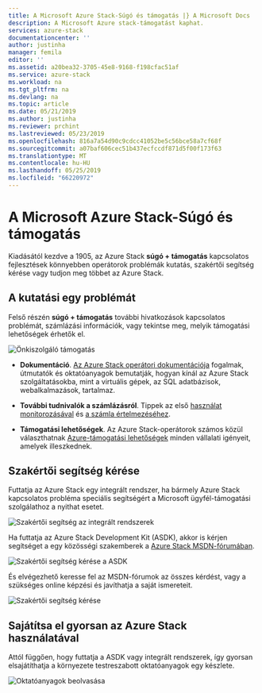 ```yaml
---
title: A Microsoft Azure Stack-Súgó és támogatás |} A Microsoft Docs
description: A Microsoft Azure stack-támogatást kaphat.
services: azure-stack
documentationcenter: ''
author: justinha
manager: femila
editor: ''
ms.assetid: a20bea32-3705-45e8-9168-f198cfac51af
ms.service: azure-stack
ms.workload: na
ms.tgt_pltfrm: na
ms.devlang: na
ms.topic: article
ms.date: 05/21/2019
ms.author: justinha
ms.reviewer: prchint
ms.lastreviewed: 05/23/2019
ms.openlocfilehash: 816a7a54d90c9cdcc41052be5c56bce58a7cf68f
ms.sourcegitcommit: a07baf606cec51b437ecfccdf871d5f00f173f63
ms.translationtype: MT
ms.contentlocale: hu-HU
ms.lasthandoff: 05/25/2019
ms.locfileid: "66220972"
---
```

# <a name="microsoft-azure-stack-help-and-support"></a>A Microsoft Azure Stack-Súgó és támogatás

Kiadásától kezdve a 1905, az Azure Stack **súgó + támogatás** kapcsolatos fejlesztések könnyebben operátorok problémák kutatás, szakértői segítség kérése vagy tudjon meg többet az Azure Stack. 

## <a name="research-an-issue"></a>A kutatási egy problémát

Felső részén **súgó + támogatás** további hivatkozások kapcsolatos problémát, számlázási információk, vagy tekintse meg, melyik támogatási lehetőségek érhetők el. 

![Önkiszolgáló támogatás](media/azure-stack-help-and-support/get-support-tiles.png)

- **Dokumentáció**. [Az Azure Stack operátori dokumentációja](index.yml) fogalmak, útmutatók és oktatóanyagok bemutatják, hogyan kínál az Azure Stack szolgáltatásokba, mint a virtuális gépek, az SQL adatbázisok, webalkalmazások, tartalmaz. 

- **További tudnivalók a számlázásról**. Tippek az első [használat monitorozásával](azure-stack-usage-reporting.md) és [a számla értelmezéséhez](azure-stack-billing-and-chargeback.md).

- **Támogatási lehetőségek**. Az Azure Stack-operátorok számos közül választhatnak [Azure-támogatási lehetőségek](https://azure.microsoft.com/support/options/) minden vállalati igényeit, amelyek illeszkednek. 

## <a name="get-expert-help"></a>Szakértői segítség kérése 

Futtatja az Azure Stack egy integrált rendszer, ha bármely Azure Stack kapcsolatos probléma speciális segítségért a Microsoft ügyfél-támogatási szolgálathoz a nyithat esetet.  

![Szakértői segítség az integrált rendszerek](media/azure-stack-help-and-support/get-support-integrated.png)

Ha futtatja az Azure Stack Development Kit (ASDK), akkor is kérjen segítséget a egy közösségi szakemberek a [Azure Stack MSDN-fórumában](https://social.msdn.microsoft.com/Forums/azure/home?forum=azurestack).

![Szakértői segítség kérése a ASDK](media/azure-stack-help-and-support/get-support-asdk.png)

És elvégezhető keresse fel az MSDN-fórumok az összes kérdést, vagy a szükséges online képzési és javíthatja a saját ismereteit. 

![Szakértői segítség kérése](media/azure-stack-help-and-support/get-support-cards.png)


## <a name="get-up-to-speed-with-azure-stack"></a>Sajátítsa el gyorsan az Azure Stack használatával

Attól függően, hogy futtatja a ASDK vagy integrált rendszerek, így gyorsan elsajátíthatja a környezete testreszabott oktatóanyagok egy készlete. 

![Oktatóanyagok beolvasása](media/azure-stack-help-and-support/get-support-tutorials.png)